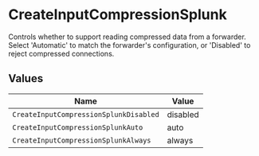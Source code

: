 # CreateInputCompressionSplunk

Controls whether to support reading compressed data from a forwarder. Select 'Automatic' to match the forwarder's configuration, or 'Disabled' to reject compressed connections.


## Values

| Name                                   | Value                                  |
| -------------------------------------- | -------------------------------------- |
| `CreateInputCompressionSplunkDisabled` | disabled                               |
| `CreateInputCompressionSplunkAuto`     | auto                                   |
| `CreateInputCompressionSplunkAlways`   | always                                 |